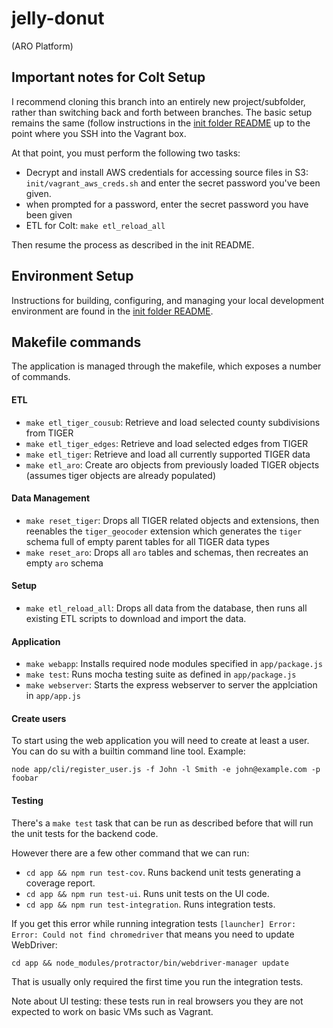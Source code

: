 # jelly-donut
(ARO Platform)

## Important notes for Colt Setup

I recommend cloning this branch into an entirely new project/subfolder, rather than switching back and forth between branches.
The basic setup remains the same (follow instructions in the [init folder README](init/README.md) up to the point where you SSH into the Vagrant box.

At that point, you must perform the following two tasks:

 - Decrypt and install AWS credentials for accessing source files in S3: `init/vagrant_aws_creds.sh` and enter the secret password you've been given.
 - when prompted for a password, enter the secret password you have been given
 - ETL for Colt: `make etl_reload_all`

 Then resume the process as described in the init README.

## Environment Setup
Instructions for building, configuring, and managing your local development environment are found in the [init folder README](init/README.md).

## Makefile commands
The application is managed through the makefile, which exposes a number of commands.

#### ETL

 - `make etl_tiger_cousub`: Retrieve and load selected county subdivisions from TIGER
 - `make etl_tiger_edges`: Retrieve and load selected edges from TIGER
 - `make etl_tiger`: Retrieve and load all currently supported TIGER data
 - `make etl_aro`: Create aro objects from previously loaded TIGER objects (assumes tiger objects are already populated)

#### Data Management
 - `make reset_tiger`: Drops all TIGER related objects and extensions, then reenables the `tiger_geocoder` extension which generates the `tiger` schema full of empty parent tables for all TIGER data types
 - `make reset_aro`: Drops all `aro` tables and schemas, then recreates an empty `aro` schema

#### Setup
 - `make etl_reload_all`: Drops all data from the database, then runs all existing ETL scripts to download and import the data.

#### Application
 - `make webapp`: Installs required node modules specified in `app/package.js`
 - `make test`: Runs mocha testing suite as defined in `app/package.js`
 - `make webserver`: Starts the express webserver to server the applciation in `app/app.js`

#### Create users
To start using the web application you will need to create at least a user. You can do su with a builtin command line tool. Example:

```
node app/cli/register_user.js -f John -l Smith -e john@example.com -p foobar
```

#### Testing
 
 There's a `make test` task that can be run as described before that will run the unit tests for the backend code.

 However there are a few other command that we can run:
 - `cd app && npm run test-cov`. Runs backend unit tests generating a coverage report.
 - `cd app && npm run test-ui`. Runs unit tests on the UI code.
 - `cd app && npm run test-integration`. Runs integration tests.

 If you get this error while running integration tests `[launcher] Error: Error: Could not find chromedriver` that means you need to update WebDriver:

 ```
 cd app && node_modules/protractor/bin/webdriver-manager update
 ```

 That is usually only required the first time you run the integration tests.

 Note about UI testing: these tests run in real browsers you they are not expected to work on basic VMs such as Vagrant.
